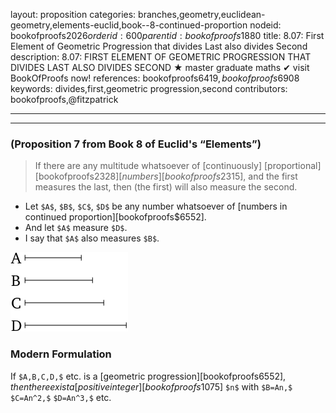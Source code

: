 layout: proposition
categories: branches,geometry,euclidean-geometry,elements-euclid,book--8-continued-proportion
nodeid: bookofproofs$2026
orderid: 600
parentid: bookofproofs$1880
title: 8.07: First Element of Geometric Progression that divides Last also divides Second
description: 8.07: FIRST ELEMENT OF GEOMETRIC PROGRESSION THAT DIVIDES LAST ALSO DIVIDES SECOND ★ master graduate maths ✔ visit BookOfProofs now!
references: bookofproofs$6419,bookofproofs$6908
keywords: divides,first,geometric progression,second
contributors: bookofproofs,@fitzpatrick

---


---

### (Proposition 7 from Book 8 of Euclid's “Elements”)

> If there are any multitude whatsoever of [continuously] [proportional][bookofproofs$2328] [numbers][bookofproofs$2315], and the first measures the last, then (the first) will also measure the second.
* Let `$A$`, `$B$`, `$C$`, `$D$` be any number whatsoever of [numbers in continued proportion][bookofproofs$6552].
* And let `$A$` measure `$D$`.
* I say that `$A$` also measures `$B$`.


![fig07e](https://github.com/bookofproofs/bookofproofs.github.io/blob/main/_sources/_assets/images/euclid/Book08/fig07e.png?raw=true)


### Modern Formulation

If `$A,B,C,D,$` etc. is a [geometric progression][bookofproofs$6552], then there exist a [positive integer][bookofproofs$1075] `$n$` with `$B=An,$` `$C=An^2,$` `$D=An^3,$` etc.

